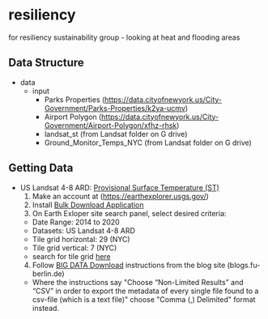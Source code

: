 # resiliency
for resiliency sustainability group - looking at heat and flooding areas

## Data Structure

- data
  - input
    - Parks Properties (https://data.cityofnewyork.us/City-Government/Parks-Properties/k2ya-ucmv)
    - Airport Polygon (https://data.cityofnewyork.us/City-Government/Airport-Polygon/xfhz-rhsk)
    - landsat_st (from Landsat folder on G drive)
    - Ground_Monitor_Temps_NYC (from Landsat folder on G drive)

## Getting Data

- US Landsat 4-8 ARD: [Provisional Surface Temperature (ST)](https://www.usgs.gov/centers/eros/science/usgs-eros-archive-landsat-archives-landsat-level-2-provisional-surface?qt-science_center_objects=0#qt-science_center_objects)
  1. Make an account at (https://earthexplorer.usgs.gov/)
  2. Install [Bulk Download Application](https://earthexplorer.usgs.gov/bulk)
  3. On Earth Exloper site search panel, select desired criteria:
    - Date Range: 2014 to 2020
    - Datasets: US Landsat 4-8 ARD
    - Tile grid horizontal: 29 (NYC)
    - Tile grid vertical: 7 (NYC)
    * search for tile grid [here](https://www.usgs.gov/media/images/conterminous-us-landsat-analysis-ready-data-ard-tiles)
  4. Follow [BIG DATA Download](https://blogs.fu-berlin.de/reseda/landsat-big-data-download/#3) instructions from the blog site (blogs.fu-berlin.de) 
    - Where the instructions say "Choose “Non-Limited Results” and “CSV” in order to export the metadata of every single file found to a csv-file (which is a text file)" choose "Comma (,) Delimited" format instead.